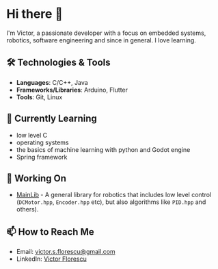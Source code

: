 
# Hi there 👋

I'm Victor, a passionate developer with a focus on embedded systems, robotics, software engineering and since in general. I love learning.

## 🛠️ Technologies & Tools

- **Languages**: C/C++, Java
- **Frameworks/Libraries**: Arduino, Flutter
- **Tools**: Git, Linux

## 🌱 Currently Learning

- low level C
- operating systems
- the basics of machine learning with python and Godot engine
- Spring framework

## 🔭 Working On

- [MainLib](https://github.com/VictorINT/MainLib) - A general library for robotics that includes low level control (`DCMotor.hpp`, `Encoder.hpp` etc), but also algorithms like `PID.hpp` and others).

## 📫 How to Reach Me

- Email: [victor.s.florescu@gmail.com](mailto:victor.s.florescu@gmail.com)
- LinkedIn: [Victor Florescu](https://www.linkedin.com/in/victorflorescu-a94261217/)
